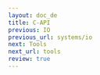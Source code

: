 ```yaml
---
layout: doc_de
title: C-API
previous: IO
previous_url: systems/io
next: Tools
next_url: tools
review: true
---
```

